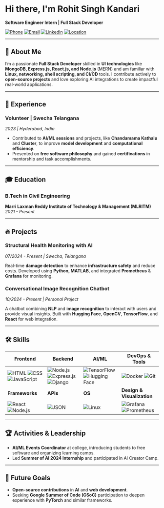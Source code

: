 # Hi there, I'm Rohit Singh Kandari

**Software Engineer Intern | Full Stack Developer**

[![Phone](https://img.shields.io/badge/Phone-%2B91%207093305959-blue)](tel:+917093305959) 
[![Email](https://img.shields.io/badge/Email-krohitsingh2003%40gmail.com-orange)](mailto:krohitsingh2003@gmail.com)
[![LinkedIn](https://img.shields.io/badge/LinkedIn-Rohit%20Singh%20Kandari-blue)](https://linkedin.com/in/rohit-singh-01-)
[![Location](https://img.shields.io/badge/Location-Hyderabad%2C%20India-red)](https://www.google.com/maps?q=Hyderabad)

---

## 🚀 About Me

I’m a passionate **Full Stack Developer** skilled in **UI technologies** like **MongoDB, Express.js, React.js, and Node.js** (MERN) and am familiar with **Linux, networking, shell scripting, and CI/CD** tools. I contribute actively to **open-source projects** and love exploring AI integrations to create impactful real-world applications.

---

## 💼 Experience

### Volunteer | **Swecha Telangana**
*2023 | Hyderabad, India*

- Contributed to **AI/ML sessions** and projects, like **Chandamama Kathalu** and **Cluster**, to improve **model development** and **computational efficiency**.
- Presented on **free software philosophy** and gained **certifications** in mentorship and task accomplishments.

---

## 🎓 Education

### **B.Tech in Civil Engineering**
**Marri Laxman Reddy Institute of Technology & Management (MLRITM)**
*2021 - Present*

---

## 🔥 Projects

### **Structural Health Monitoring with AI** 
*07/2024 - Present | Swecha, Telangana*

Real-time **damage detection** to enhance **infrastructure safety** and reduce costs. Developed using **Python, MATLAB**, and integrated **Prometheus** & **Grafana** for monitoring.

### **Conversational Image Recognition Chatbot**
*10/2024 - Present | Personal Project*

A chatbot combining **NLP** and **image recognition** to interact with users and provide visual insights. Built with **Hugging Face**, **OpenCV**, **TensorFlow**, and **React** for web integration.

---

## 🛠️ Skills

| **Frontend**           | **Backend**            | **AI/ML**              | **DevOps & Tools**          |
|------------------------|------------------------|------------------------|-----------------------------|
| ![HTML](https://img.shields.io/badge/-HTML-%23E34F26?style=flat&logo=html5&logoColor=white) ![CSS](https://img.shields.io/badge/-CSS-%231572B6?style=flat&logo=css3&logoColor=white) ![JavaScript](https://img.shields.io/badge/-JavaScript-%23F7DF1E?style=flat&logo=javascript&logoColor=black) | ![Node.js](https://img.shields.io/badge/-Node.js-%23339933?style=flat&logo=node.js&logoColor=white) ![Express.js](https://img.shields.io/badge/-Express.js-%23000000?style=flat&logo=express&logoColor=white) ![Django](https://img.shields.io/badge/-Django-%23092E20?style=flat&logo=django&logoColor=white) | ![TensorFlow](https://img.shields.io/badge/-TensorFlow-%23FF6F00?style=flat&logo=tensorflow&logoColor=white) ![Hugging Face](https://img.shields.io/badge/-Hugging_Face-%23FFCC00?style=flat&logo=hugging-face&logoColor=white) | ![Docker](https://img.shields.io/badge/-Docker-%232496ED?style=flat&logo=docker&logoColor=white) ![Git](https://img.shields.io/badge/-Git-%23F05032?style=flat&logo=git&logoColor=white) |
| **Frameworks**         | **APIs**               | **OS**                 | **Design & Visualization**  |
| ![React](https://img.shields.io/badge/-React-%2361DAFB?style=flat&logo=react&logoColor=white) ![Node.js](https://img.shields.io/badge/-Node.js-%23339933?style=flat&logo=node.js&logoColor=white) | ![JSON](https://img.shields.io/badge/-JSON-%23F7DF1E?style=flat&logo=json&logoColor=black) | ![Linux](https://img.shields.io/badge/-Linux-%23276D32?style=flat&logo=linux&logoColor=white) | ![Grafana](https://img.shields.io/badge/-Grafana-%23F46800?style=flat&logo=grafana&logoColor=white) ![Prometheus](https://img.shields.io/badge/-Prometheus-%23E6522C?style=flat&logo=prometheus&logoColor=white) |

---

## 🏆 Activities & Leadership

- **AI/ML Events Coordinator** at college, introducing students to free software and organizing learning camps.
- Led **Summer of AI 2024 Internship** and participated in AI Creator Camp.

---

## 🎯 Future Goals

- **Open-source contributions** in **AI** and **web development**.
- Seeking **Google Summer of Code (GSoC)** participation to deepen experience with **PyTorch** and similar frameworks.
